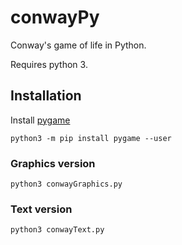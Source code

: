 # conwayPy
Conway's game of life in Python.

Requires python 3.

## Installation
Install [pygame](http://www.pygame.org/wiki/GettingStarted#Pygame%20Installation)

`python3 -m pip install pygame --user`

### Graphics version

`python3 conwayGraphics.py`

### Text version

`python3 conwayText.py`
